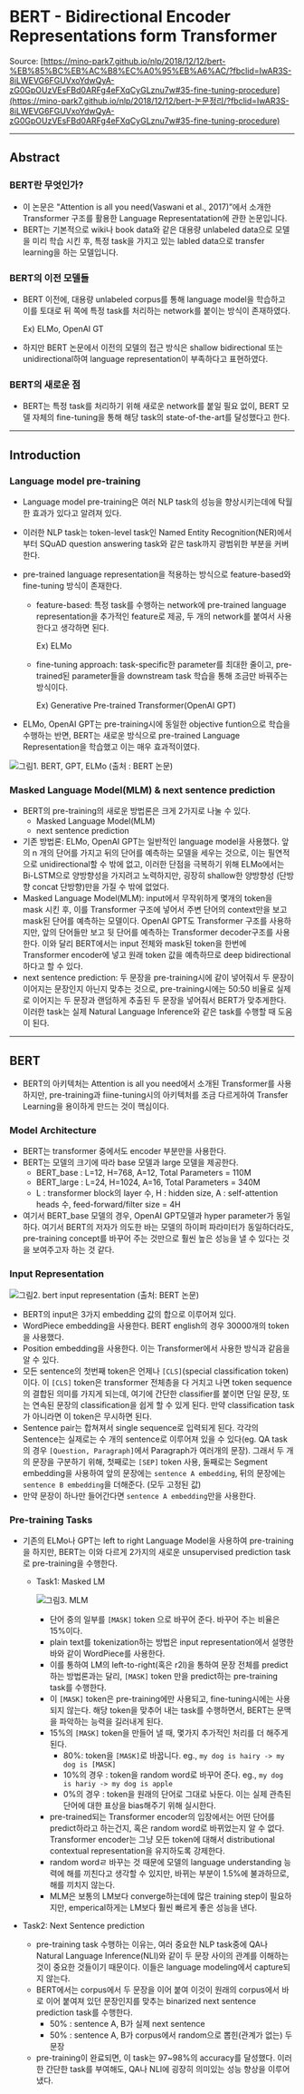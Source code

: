 # BERT - Bidirectional Encoder Representations form Transformer

Source: [https://mino-park7.github.io/nlp/2018/12/12/bert-%EB%85%BC%EB%AC%B8%EC%A0%95%EB%A6%AC/?fbclid=IwAR3S-8iLWEVG6FGUVxoYdwQyA-zG0GpOUzVEsFBd0ARFg4eFXqCyGLznu7w#35-fine-tuning-procedure](https://mino-park7.github.io/nlp/2018/12/12/bert-논문정리/?fbclid=IwAR3S-8iLWEVG6FGUVxoYdwQyA-zG0GpOUzVEsFBd0ARFg4eFXqCyGLznu7w#35-fine-tuning-procedure)

---

## Abstract

### BERT란 무엇인가?

- 이 논문은 "Attention is all you need(Vaswani et al., 2017)”에서 소개한 Transformer 구조를 활용한 Language Representatation에 관한 논문입니다.
- BERT는 기본적으로 wiki나 book data와 같은 대용량 unlabeled data으로 모델을 미리 학습 시킨 후, 특정 task을 가지고 있는 labled data으로 transfer learning을 하는 모델입니다.

### BERT의 이전 모델들

- BERT 이전에, 대용량 unlabeled corpus를 통해 language model을 학습하고 이를 토대로 뒤 쪽에 특정 task를 처리하는 network를 붙이는 방식이 존재하였다.

  Ex) ELMo, OpenAI GT

- 하지만 BERT 논문에서 이전의 모델의 접근 방식은 shallow bidirectional 또는 unidirectional하여 language representation이 부족하다고 표현하였다.

### BERT의 새로운 점

- BERT는 특정 task를 처리하기 위해 새로운 network를 붙일 필요 없이, BERT 모델 자체의 fine-tuning을 통해 해당 task의 state-of-the-art를 달성했다고 한다.

---

## Introduction

### Language model pre-training

- Language model pre-training은 여러 NLP task의 성능을 향상시키는데에 탁월한 효과가 있다고 알려져 있다.

- 이러한 NLP task는 token-level task인 Named Entity Recognition(NER)에서부터 SQuAD question answering task와 같은 task까지 광범위한 부분을 커버한다.

- pre-trained language representation을 적용하는 방식으로 feature-based와 fine-tuning 방식이 존재한다.

  - feature-based: 특정 task를 수행하는 network에 pre-trained language representation을 추가적인 feature로 제공, 두 개의 network를 붙여서 사용한다고 생각하면 된다.

    Ex) ELMo

  - fine-tuning approach: task-specific한 parameter를 최대한 줄이고, pre-trained된 parameter들을 downstream task 학습을 통해 조금만 바꿔주는 방식이다.

    Ex) Generative Pre-trained Transformer(OpenAI GPT)

- ELMo, OpenAI GPT는 pre-training시에 동일한 objective funtion으로 학습을 수행하는 반면, BERT는 새로운 방식으로 pre-trained Language Representation을 학습했고 이는 매우 효과적이였다.

![그림1. BERT, GPT, ELMo (출처 : BERT 논문)](https://mino-park7.github.io/images/2018/12/%EA%B7%B8%EB%A6%BC1-bert-openai-gpt-elmo-%EC%B6%9C%EC%B2%98-bert%EB%85%BC%EB%AC%B8.png)

### Masked Language Model(MLM) & next sentence prediction

- BERT의 pre-training의 새로운 방법론은 크게 2가지로 나눌 수 있다.
  - Masked Language Model(MLM)
  - next sentence prediction
- 기존 방법론: ELMo, OpenAI GPT는 일반적인 language model을 사용했다. 앞의 n 개의 단어를 가지고 뒤의 단어를 예측하는 모델을 세우는 것으로, 이는 필연적으로 unidirectional할 수 밖에 없고, 이러한 단점을 극복하기 위해 ELMo에서는 Bi-LSTM으로 양방향성을 가지려고 노력하지만, 굉장히 shallow한 양방향성 (단방향 concat 단방향)만을 가질 수 밖에 없었다.
- Masked Language Model(MLM): input에서 무작위하게 몇개의 token을 mask 시킨 후, 이를 Transformer 구조에 넣어서 주변 단어의 context만을 보고 mask된 단어를 예측하는 모델이다. OpenAI GPT도 Transformer 구조를 사용하지만, 앞의 단어들만 보고 뒷 단어를 예측하는 Transformer decoder구조를 사용한다. 이와 달리 BERT에서는 input 전체와 mask된 token을 한번에 Transformer encoder에 넣고 원래 token 값을 예측하므로 deep bidirectional 하다고 할 수 있다.
- next sentence prediction: 두 문장을 pre-training시에 같이 넣어줘서 두 문장이 이어지는 문장인지 아닌지 맞추는 것으로, pre-training시에는 50:50 비율로 실제로 이어지는 두 문장과 랜덤하게 추출된 두 문장을 넣어줘서 BERT가 맞추게한다. 이러한 task는 실제 Natural Language Inference와 같은 task를 수행할 때 도움이 된다.

---

## BERT

- BERT의 아키텍처는 Attention is all you need에서 소개된 Transformer를 사용하지만, pre-training과 fiine-tuning시의 아키텍처를 조금 다르게하여 Transfer Learning을 용이하게 만드는 것이 핵심이다.

### Model Architecture

- BERT는 transformer 중에서도 encoder 부분만을 사용한다.
- BERT는 모델의 크기에 따라 base 모델과 large 모델을 제공한다.
  - BERT_base : L=12, H=768, A=12, Total Parameters = 110M
  - BERT_large : L=24, H=1024, A=16, Total Parameters = 340M
  - L : transformer block의 layer 수, H : hidden size, A : self-attention heads 수, feed-forward/filter size = 4H
- 여기서 BERT_base 모델의 경우, OpenAI GPT모델과 hyper parameter가 동일하다. 여기서 BERT의 저자가 의도한 바는 모델의 하이퍼 파라미터가 동일하더라도, pre-training concept를 바꾸어 주는 것만으로 훨씬 높은 성능을 낼 수 있다는 것을 보여주고자 하는 것 같다.

### Input Representation

![그림2. bert input representation (출처: BERT 논문)](https://mino-park7.github.io/images/2019/02/bert-input-representation.png)

- BERT의 input은 3가지 embedding 값의 합으로 이루어져 있다.
- WordPiece embedding을 사용한다. BERT english의 경우 30000개의 token을 사용했다.
- Position embedding을 사용한다. 이는 Transformer에서 사용한 방식과 같음을 알 수 있다.
- 모든 sentence의 첫번째 token은 언제나 `[CLS]`(special classification token) 이다. 이 `[CLS]` token은 transformer 전체층을 다 거치고 나면 token sequence의 결합된 의미를 가지게 되는데, 여기에 간단한 classifier를 붙이면 단일 문장, 또는 연속된 문장의 classification을 쉽게 할 수 있게 된다. 만약 classification task가 아니라면 이 token은 무시하면 된다.
- Sentence pair는 합쳐져서 single sequence로 입력되게 된다. 각각의 Sentence는 실제로는 수 개의 sentence로 이루어져 있을 수 있다(eg. QA task의 경우 `[Question, Paragraph]`에서 Paragraph가 여러개의 문장). 그래서 두 개의 문장을 구분하기 위해, 첫째로는 `[SEP]` token 사용, 둘째로는 Segment embedding을 사용하여 앞의 문장에는 `sentence A embedding`, 뒤의 문장에는 `sentence B embedding`을 더해준다. (모두 고정된 값)
- 만약 문장이 하나만 들어간다면 `sentence A embedding`만을 사용한다.

### Pre-training Tasks

- 기존의 ELMo나 GPT는 left to right Language  Model을 사용하여 pre-training을 하지만, BERT는 이와 다르게 2가지의 새로운 unsupervised prediction task로 pre-training을 수행한다.

  - Task1: Masked LM

    ![그림3. MLM](https://cdn-images-1.medium.com/max/2000/0*ViwaI3Vvbnd-CJSQ.png)

    - 단어 중의 일부를 `[MASK]` token 으로 바꾸어 준다. 바꾸어 주는 비율은 15%이다.
    - plain text를 tokenization하는 방법은 input representation에서 설명한 바와 같이 WordPiece를 사용한다.
    - 이를 통하여 LM의 left-to-right(혹은 r2l)을 통하여 문장 전체를 predict하는 방법론과는 달리, `[MASK]` token 만을 predict하는 pre-training task를 수행한다.
    - 이 `[MASK]` token은 pre-training에만 사용되고, fine-tuning시에는 사용되지 않는다. 해당 token을 맞추어 내는 task를 수행하면서, BERT는 문맥을 파악하는 능력을 길러내게 된다.
    - 15%의 `[MASK]` token을 만들어 낼 때, 몇가지 추가적인 처리를 더 해주게 된다.
      - 80%: token을 `[MASK]`로 바꿉니다. eg., `my dog is hairy -> my dog is [MASK]`
      - 10%의 경우 : token을 random word로 바꾸어 준다. eg., `my dog is hariy -> my dog is apple`
      - 0%의 경우 : token을 원래의 단어로 그대로 놔둔다. 이는 실제 관측된 단어에 대한 표상을 bias해주기 위해 실시한다.
    - pre-trained되는 Transformer encoder의 입장에서는 어떤 단어를 predict하라고 하는건지, 혹은 random word로 바뀌었는지 알 수 없다. Transformer encoder는 그냥 모든 token에 대해서 distributional contextual representation을 유지하도록 강제한다.
    - random wordㄹ 바꾸는 것 때문에 모델의 language understanding 능력에 해를 끼친다고 생각할 수 있지만, 바뀌는 부분이 1.5%에 불과하므로, 해를 끼치지 않는다.
    - MLM은 보통의 LM보다 converge하는데에 많은 training step이 필요하지만, emperical하게는 LM보다 훨씬 빠르게 좋은 성능을 낸다.

- Task2: Next Sentence prediction

  - pre-training task 수행하는 이유는, 여러 중요한 NLP task중에 QA나 Natural Language Inference(NLI)와 같이 두 문장 사이의 관계를 이해하는 것이 중요한 것들이기 때문이다. 이들은 language modeling에서 capture되지 않는다.
  - BERT에서는 corpus에서 두 문장을 이어 붙여 이것이 원래의 corpus에서 바로 이어 붙여져 있던 문장인지를 맞추는 binarized next sentence prediction task를 수행한다.
    - 50% : sentence A, B가 실제 next sentence
    - 50% : sentence A, B가 corpus에서 random으로 뽑힌(관계가 없는) 두 문장
  - pre-training이 완료되면, 이 task는 97~98%의 accuracy를 달성했다. 이러한 간단한 task를 부여해도, QA나 NLI에 굉장히 의미있는 성능 향상을 이루어 냈다.

